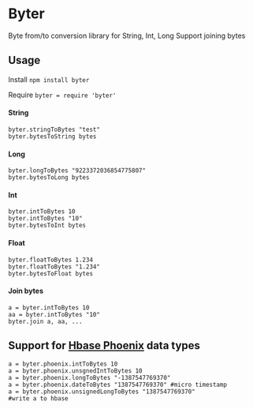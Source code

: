 Byter
=====
Byte from/to conversion library for String, Int, Long
Support joining bytes


Usage
-----
Install `npm install byter`

Require `byter = require 'byter'`

#### String ####
```coffee-script
byter.stringToBytes "test"
byter.bytesToString bytes
```

#### Long ####
```coffee-script
byter.longToBytes "9223372036854775807"
byter.bytesToLong bytes
```

#### Int ####
```coffee-script
byter.intToBytes 10
byter.intToBytes "10"
byter.bytesToInt bytes
```
#### Float ####
```coffee-script
byter.floatToBytes 1.234
byter.floatToBytes "1.234"
byter.bytesToFloat bytes
```


#### Join bytes ####
```coffee-script
a = byter.intToBytes 10
aa = byter.intToBytes "10"
byter.join a, aa, ...
```

Support for [Hbase Phoenix](https://github.com/forcedotcom/phoenix "HBase Phoenix") data types
-----
```coffee-script
a = byter.phoenix.intToBytes 10
a = byter.phoenix.unsgnedIntToBytes 10
a = byter.phoenix.longToBytes "-1387547769370"
a = byter.phoenix.dateToBytes "1387547769370" #micro timestamp
a = byter.phoenix.unsignedLongToBytes "1387547769370"
#write a to hbase
```
